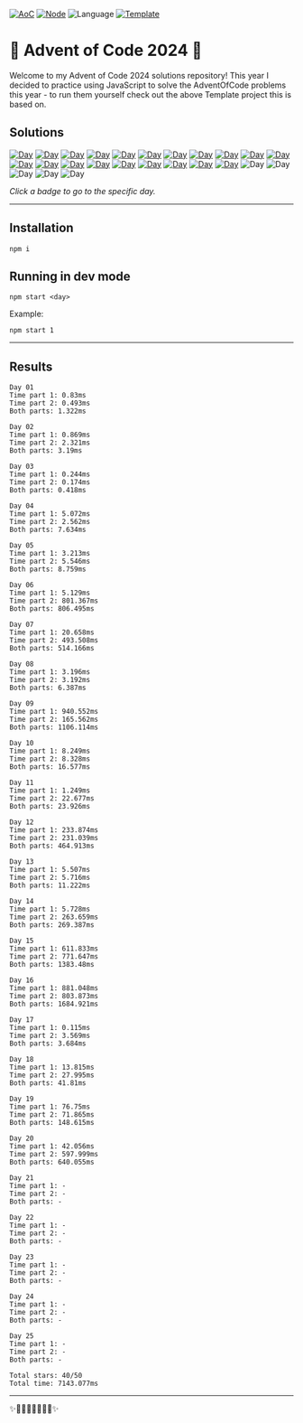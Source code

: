 <!-- Entries between SOLUTIONS and RESULTS tags are auto-generated -->

[![AoC](https://badgen.net/badge/AoC/2024/blue)](https://adventofcode.com/2024)
[![Node](https://badgen.net/badge/Node/v16.13.0+/blue)](https://nodejs.org/en/download/)
![Language](https://badgen.net/badge/Language/JavaScript/blue)
[![Template](https://badgen.net/badge/Template/aocrunner/blue)](https://github.com/caderek/aocrunner)

# 🎄 Advent of Code 2024 🎄

Welcome to my Advent of Code 2024 solutions repository! This year I decided to practice using JavaScript to solve the AdventOfCode problems this year - to run them yourself check out the above Template project this is based on.

## Solutions

<!--SOLUTIONS-->

[![Day](https://badgen.net/badge/01/%E2%98%85%E2%98%85/green)](src/day01)
[![Day](https://badgen.net/badge/02/%E2%98%85%E2%98%85/green)](src/day02)
[![Day](https://badgen.net/badge/03/%E2%98%85%E2%98%85/green)](src/day03)
[![Day](https://badgen.net/badge/04/%E2%98%85%E2%98%85/green)](src/day04)
[![Day](https://badgen.net/badge/05/%E2%98%85%E2%98%85/green)](src/day05)
[![Day](https://badgen.net/badge/06/%E2%98%85%E2%98%85/green)](src/day06)
[![Day](https://badgen.net/badge/07/%E2%98%85%E2%98%85/green)](src/day07)
[![Day](https://badgen.net/badge/08/%E2%98%85%E2%98%85/green)](src/day08)
[![Day](https://badgen.net/badge/09/%E2%98%85%E2%98%85/green)](src/day09)
[![Day](https://badgen.net/badge/10/%E2%98%85%E2%98%85/green)](src/day10)
[![Day](https://badgen.net/badge/11/%E2%98%85%E2%98%85/green)](src/day11)
[![Day](https://badgen.net/badge/12/%E2%98%85%E2%98%85/green)](src/day12)
[![Day](https://badgen.net/badge/13/%E2%98%85%E2%98%85/green)](src/day13)
[![Day](https://badgen.net/badge/14/%E2%98%85%E2%98%85/green)](src/day14)
[![Day](https://badgen.net/badge/15/%E2%98%85%E2%98%85/green)](src/day15)
[![Day](https://badgen.net/badge/16/%E2%98%85%E2%98%85/green)](src/day16)
[![Day](https://badgen.net/badge/17/%E2%98%85%E2%98%85/green)](src/day17)
[![Day](https://badgen.net/badge/18/%E2%98%85%E2%98%85/green)](src/day18)
[![Day](https://badgen.net/badge/19/%E2%98%85%E2%98%85/green)](src/day19)
[![Day](https://badgen.net/badge/20/%E2%98%85%E2%98%85/green)](src/day20)
![Day](https://badgen.net/badge/21/%E2%98%86%E2%98%86/gray)
![Day](https://badgen.net/badge/22/%E2%98%86%E2%98%86/gray)
![Day](https://badgen.net/badge/23/%E2%98%86%E2%98%86/gray)
![Day](https://badgen.net/badge/24/%E2%98%86%E2%98%86/gray)
![Day](https://badgen.net/badge/25/%E2%98%86%E2%98%86/gray)

<!--/SOLUTIONS-->

_Click a badge to go to the specific day._

---

## Installation

```
npm i
```

## Running in dev mode

```
npm start <day>
```

Example:

```
npm start 1
```

---

## Results

<!--RESULTS-->

```
Day 01
Time part 1: 0.83ms
Time part 2: 0.493ms
Both parts: 1.322ms
```

```
Day 02
Time part 1: 0.869ms
Time part 2: 2.321ms
Both parts: 3.19ms
```

```
Day 03
Time part 1: 0.244ms
Time part 2: 0.174ms
Both parts: 0.418ms
```

```
Day 04
Time part 1: 5.072ms
Time part 2: 2.562ms
Both parts: 7.634ms
```

```
Day 05
Time part 1: 3.213ms
Time part 2: 5.546ms
Both parts: 8.759ms
```

```
Day 06
Time part 1: 5.129ms
Time part 2: 801.367ms
Both parts: 806.495ms
```

```
Day 07
Time part 1: 20.658ms
Time part 2: 493.508ms
Both parts: 514.166ms
```

```
Day 08
Time part 1: 3.196ms
Time part 2: 3.192ms
Both parts: 6.387ms
```

```
Day 09
Time part 1: 940.552ms
Time part 2: 165.562ms
Both parts: 1106.114ms
```

```
Day 10
Time part 1: 8.249ms
Time part 2: 8.328ms
Both parts: 16.577ms
```

```
Day 11
Time part 1: 1.249ms
Time part 2: 22.677ms
Both parts: 23.926ms
```

```
Day 12
Time part 1: 233.874ms
Time part 2: 231.039ms
Both parts: 464.913ms
```

```
Day 13
Time part 1: 5.507ms
Time part 2: 5.716ms
Both parts: 11.222ms
```

```
Day 14
Time part 1: 5.728ms
Time part 2: 263.659ms
Both parts: 269.387ms
```

```
Day 15
Time part 1: 611.833ms
Time part 2: 771.647ms
Both parts: 1383.48ms
```

```
Day 16
Time part 1: 881.048ms
Time part 2: 803.873ms
Both parts: 1684.921ms
```

```
Day 17
Time part 1: 0.115ms
Time part 2: 3.569ms
Both parts: 3.684ms
```

```
Day 18
Time part 1: 13.815ms
Time part 2: 27.995ms
Both parts: 41.81ms
```

```
Day 19
Time part 1: 76.75ms
Time part 2: 71.865ms
Both parts: 148.615ms
```

```
Day 20
Time part 1: 42.056ms
Time part 2: 597.999ms
Both parts: 640.055ms
```

```
Day 21
Time part 1: -
Time part 2: -
Both parts: -
```

```
Day 22
Time part 1: -
Time part 2: -
Both parts: -
```

```
Day 23
Time part 1: -
Time part 2: -
Both parts: -
```

```
Day 24
Time part 1: -
Time part 2: -
Both parts: -
```

```
Day 25
Time part 1: -
Time part 2: -
Both parts: -
```

```
Total stars: 40/50
Total time: 7143.077ms
```

<!--/RESULTS-->

---

✨🎄🎁🎄🎅🎄🎁🎄✨